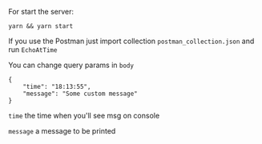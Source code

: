 For start the server:

```$xslt
yarn && yarn start
```

If you use the Postman just import collection ``postman_collection.json`` and run ``EchoAtTime``

You can change query params in ``body``

```
{
   	"time": "18:13:55",
   	"message": "Some custom message"
}
```

``time`` the time when you'll see msg on console

``message`` a message to be printed